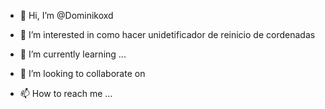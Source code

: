 - 👋 Hi, I’m @Dominikoxd
- 👀 I’m interested in como hacer unidetificador de reinicio de cordenadas
- 🌱 I’m currently learning ...
- 💞️ I’m looking to collaborate on 

- 📫 How to reach me ...

<!---
Dominikoxd/Dominikoxd is a ✨ special ✨ repository because its `README.md` (this file) appears on your GitHub profile.
You can click the Preview link to take a look at your changes.
--->
